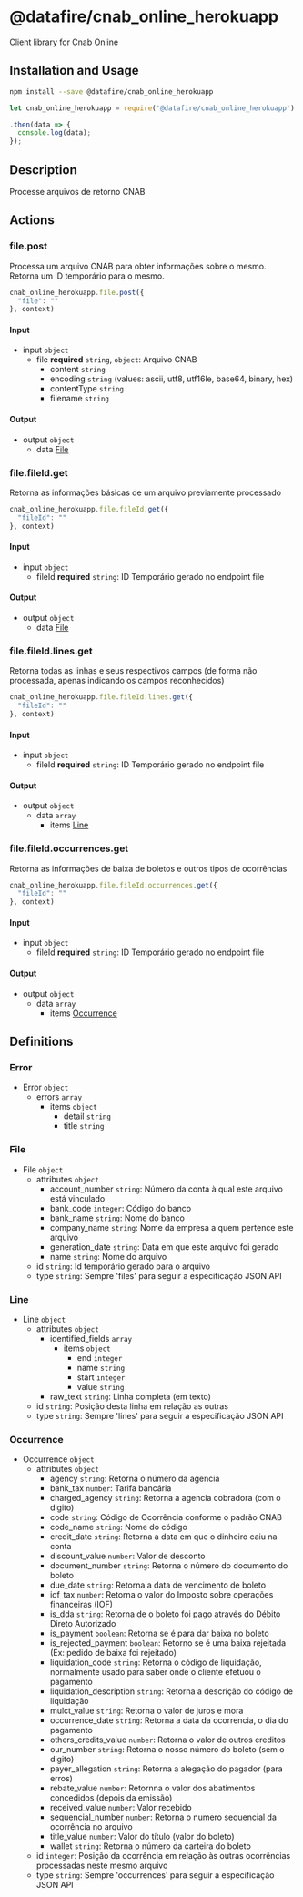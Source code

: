 # @datafire/cnab_online_herokuapp

Client library for Cnab Online

## Installation and Usage
```bash
npm install --save @datafire/cnab_online_herokuapp
```
```js
let cnab_online_herokuapp = require('@datafire/cnab_online_herokuapp').create();

.then(data => {
  console.log(data);
});
```

## Description

Processe arquivos de retorno CNAB

## Actions

### file.post
Processa um arquivo CNAB para obter informações sobre o mesmo. Retorna um ID temporário para o mesmo.



```js
cnab_online_herokuapp.file.post({
  "file": ""
}, context)
```

#### Input
* input `object`
  * file **required** `string`, `object`: Arquivo CNAB
    * content `string`
    * encoding `string` (values: ascii, utf8, utf16le, base64, binary, hex)
    * contentType `string`
    * filename `string`

#### Output
* output `object`
  * data [File](#file)

### file.fileId.get
Retorna as informações básicas de um arquivo previamente processado


```js
cnab_online_herokuapp.file.fileId.get({
  "fileId": ""
}, context)
```

#### Input
* input `object`
  * fileId **required** `string`: ID Temporário gerado no endpoint file

#### Output
* output `object`
  * data [File](#file)

### file.fileId.lines.get
Retorna todas as linhas e seus respectivos campos (de forma não processada, apenas indicando os campos reconhecidos)


```js
cnab_online_herokuapp.file.fileId.lines.get({
  "fileId": ""
}, context)
```

#### Input
* input `object`
  * fileId **required** `string`: ID Temporário gerado no endpoint file

#### Output
* output `object`
  * data `array`
    * items [Line](#line)

### file.fileId.occurrences.get
Retorna as informações de baixa de boletos e outros tipos de ocorrências


```js
cnab_online_herokuapp.file.fileId.occurrences.get({
  "fileId": ""
}, context)
```

#### Input
* input `object`
  * fileId **required** `string`: ID Temporário gerado no endpoint file

#### Output
* output `object`
  * data `array`
    * items [Occurrence](#occurrence)



## Definitions

### Error
* Error `object`
  * errors `array`
    * items `object`
      * detail `string`
      * title `string`

### File
* File `object`
  * attributes `object`
    * account_number `string`: Número da conta à qual este arquivo está vinculado
    * bank_code `integer`: Código do banco
    * bank_name `string`: Nome do banco
    * company_name `string`: Nome da empresa a quem pertence este arquivo
    * generation_date `string`: Data em que este arquivo foi gerado
    * name `string`: Nome do arquivo
  * id `string`: Id temporário gerado para o arquivo
  * type `string`: Sempre 'files' para seguir a especificação JSON API

### Line
* Line `object`
  * attributes `object`
    * identified_fields `array`
      * items `object`
        * end `integer`
        * name `string`
        * start `integer`
        * value `string`
    * raw_text `string`: Linha completa (em texto)
  * id `string`: Posição desta linha em relação as outras
  * type `string`: Sempre 'lines' para seguir a especificação JSON API

### Occurrence
* Occurrence `object`
  * attributes `object`
    * agency `string`: Retorna o número da agencia
    * bank_tax `number`: Tarifa bancária
    * charged_agency `string`: Retorna a agencia cobradora (com o digito)
    * code `string`: Código de Ocorrência conforme o padrão CNAB
    * code_name `string`: Nome do código
    * credit_date `string`: Retorna a data em que o dinheiro caiu na conta
    * discount_value `number`: Valor de desconto
    * document_number `string`: Retorna o número do documento do boleto
    * due_date `string`: Retorna a data de vencimento de boleto
    * iof_tax `number`: Retorna o valor do Imposto sobre operações financeiras (IOF)
    * is_dda `string`: Retorna de o boleto foi pago através do Débito Direto Autorizado
    * is_payment `boolean`: Retorna se é para dar baixa no boleto
    * is_rejected_payment `boolean`: Retorno se é uma baixa rejeitada (Ex: pedido de baixa foi rejeitado)
    * liquidation_code `string`: Retorna o código de liquidação, normalmente usado para saber onde o cliente efetuou o pagamento
    * liquidation_description `string`: Retorna a descrição do código de liquidação
    * mulct_value `string`: Retorna o valor de juros e mora
    * occurrence_date `string`: Retorna a data da ocorrencia, o dia do pagamento
    * others_credits_value `number`: Retorna o valor de outros creditos
    * our_number `string`: Retorna o nosso número do boleto (sem o digito)
    * payer_allegation `string`: Retorna a alegação do pagador (para erros)
    * rebate_value `number`: Retornna o valor dos abatimentos concedidos (depois da emissão)
    * received_value `number`: Valor recebido
    * sequencial_number `number`: Retorna o numero sequencial da ocorrência no arquivo
    * title_value `number`: Valor do título (valor do boleto)
    * wallet `string`: Retorna o número da carteira do boleto
  * id `integer`: Posição da ocorrência em relação às outras ocorrências processadas neste mesmo arquivo
  * type `string`: Sempre 'occurrences' para seguir a especificação JSON API


